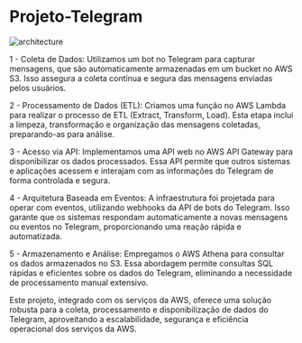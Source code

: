 # Projeto-Telegram

![architecture](https://github.com/user-attachments/assets/89bcbae4-7d9a-4439-9f96-45d9629f848f)

1 - Coleta de Dados: Utilizamos um bot no Telegram para capturar mensagens, que são automaticamente armazenadas em um bucket no AWS S3. Isso assegura a coleta contínua e segura das mensagens enviadas pelos usuários.

2 - Processamento de Dados (ETL): Criamos uma função no AWS Lambda para realizar o processo de ETL (Extract, Transform, Load). Esta etapa inclui a limpeza, transformação e organização das mensagens coletadas, preparando-as para análise.

3 - Acesso via API: Implementamos uma API web no AWS API Gateway para disponibilizar os dados processados. Essa API permite que outros sistemas e aplicações acessem e interajam com as informações do Telegram de forma controlada e segura.

4 - Arquitetura Baseada em Eventos: A infraestrutura foi projetada para operar com eventos, utilizando webhooks da API de bots do Telegram. Isso garante que os sistemas respondam automaticamente a novas mensagens ou eventos no Telegram, proporcionando uma reação rápida e automatizada.

5 - Armazenamento e Análise: Empregamos o AWS Athena para consultar os dados armazenados no S3. Essa abordagem permite consultas SQL rápidas e eficientes sobre os dados do Telegram, eliminando a necessidade de processamento manual extensivo.

Este projeto, integrado com os serviços da AWS, oferece uma solução robusta para a coleta, processamento e disponibilização de dados do Telegram, aproveitando a escalabilidade, segurança e eficiência operacional dos serviços da AWS.
